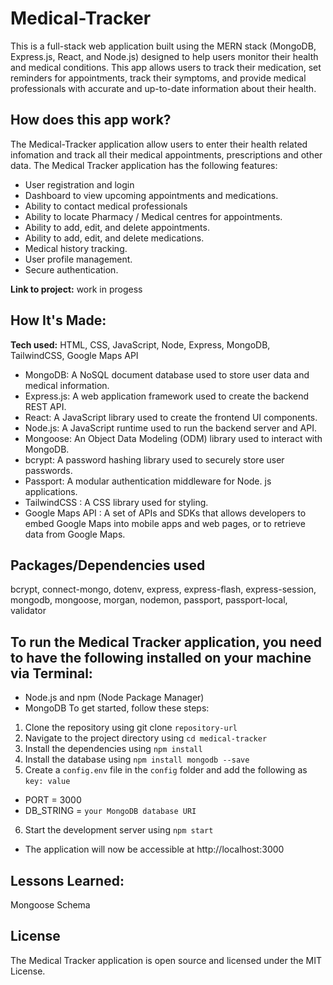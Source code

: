 # Medical-Tracker
This is a full-stack web application built using the MERN stack (MongoDB, Express.js, React, and Node.js) designed to help users monitor their health and medical conditions. This app allows users to track their medication, set reminders for appointments, track their symptoms, and provide medical professionals with accurate and up-to-date information about their health.
 

## How does this app work?
The Medical-Tracker application allow users to enter their health related infomation and track all their medical appointments, prescriptions and other data.
The Medical Tracker application has the following features:
* User registration and login
* Dashboard to view upcoming appointments and medications.
* Ability to contact medical professionals
* Ability to locate Pharmacy / Medical centres for appointments.
* Ability to add, edit, and delete appointments.
* Ability to add, edit, and delete medications.
* Medical history tracking.
* User profile management.
* Secure authentication.

**Link to project:** work in progess

## How It's Made:
**Tech used:** HTML, CSS, JavaScript, Node, Express, MongoDB, TailwindCSS, Google Maps API
* MongoDB: A NoSQL document database used to store user data and medical information.
* Express.js: A web application framework used to create the backend REST API.
* React: A JavaScript library used to create the frontend UI components.
* Node.js: A JavaScript runtime used to run the backend server and API.
* Mongoose: An Object Data Modeling (ODM) library used to interact with MongoDB.
* bcrypt: A password hashing library used to securely store user passwords.
* Passport: A modular authentication middleware for Node. js applications.
* TailwindCSS : A CSS library used for styling.
* Google Maps API : A set of APIs and SDKs that allows developers to embed Google Maps into mobile apps and web pages, or to retrieve data from Google Maps.



## Packages/Dependencies used 
bcrypt, connect-mongo, dotenv, express, express-flash, express-session, mongodb, mongoose, morgan, nodemon, passport, passport-local, validator

## To run the Medical Tracker application, you need to have the following installed on your machine via Terminal:
* Node.js and npm (Node Package Manager)
* MongoDB
To get started, follow these steps:
1. Clone the repository using git clone `repository-url`
2. Navigate to the project directory using `cd medical-tracker`
3. Install the dependencies using   `npm install` 
4. Install the database using  `npm install mongodb --save`
5. Create a `config.env` file in the `config` folder and add the following as `key: value` 
* PORT = 3000 
* DB_STRING = `your MongoDB database URI`
6. Start the development server using  `npm start`
* The application will now be accessible at http://localhost:3000
  
## Lessons Learned:
Mongoose Schema

## License
The Medical Tracker application is open source and licensed under the MIT License.

